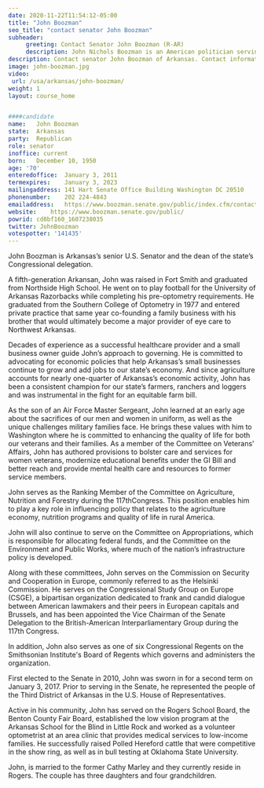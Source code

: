 ```yaml
---
date: 2020-11-22T11:54:12-05:00
title: "John Boozman"
seo_title: "contact senator John Boozman"
subheader:
     greeting: Contact Senator John Boozman (R-AR)
     description: John Nichols Boozman is an American politician serving as the senior United States senator from Arkansas, a seat that he was first elected to in 2010. A member of the Republican Party, he previously was the U.S. Representative for Arkansas's 3rd congressional district from 2001 to 2011.
description: Contact senator John Boozman of Arkansas. Contact information for John Boozman includes email address, phone number, and mailing address.
image: john-boozman.jpg
video: 
 url: /usa/arkansas/john-boozman/
weight: 1
layout: course_home


####candidate
name:	John Boozman
state:	Arkansas
party:	Republican
role: senator
inoffice: current
born:	December 10, 1950
age: '70'
enteredoffice:	January 3, 2011
termexpires:	January 3, 2023
mailingaddress:	141 Hart Senate Office Building Washington DC 20510
phonenumber:	202 224-4843
emailaddress:	https://www.boozman.senate.gov/public/index.cfm/contact
website:	https://www.boozman.senate.gov/public/
powrid: cd8bf160_1607238035
twitter: JohnBoozman
votespotter: '141435'
---
```

John Boozman is Arkansas’s senior U.S. Senator and the dean of the state’s Congressional delegation.  

A fifth-generation Arkansan, John was raised in Fort Smith and graduated from Northside High School. He went on to play football for the University of Arkansas Razorbacks while completing his pre-optometry requirements. He graduated from the Southern College of Optometry in 1977 and entered private practice that same year co-founding a family business with his brother that would ultimately become a major provider of eye care to Northwest Arkansas.

Decades of experience as a successful healthcare provider and a small business owner guide John’s approach to governing. He is committed to advocating for economic policies that help Arkansas’s small businesses continue to grow and add jobs to our state’s economy. And since agriculture accounts for nearly one-quarter of Arkansas’s economic activity, John has been a consistent champion for our state’s farmers, ranchers and loggers and was instrumental in the fight for an equitable farm bill. 

As the son of an Air Force Master Sergeant, John learned at an early age about the sacrifices of our men and women in uniform, as well as the unique challenges military families face. He brings these values with him to Washington where he is committed to enhancing the quality of life for both our veterans and their families. As a member of the Committee on Veterans’ Affairs, John has authored provisions to bolster care and services for women veterans, modernize educational benefits under the GI Bill and better reach and provide mental health care and resources to former service members.

John serves as the Ranking Member of the Committee on Agriculture, Nutrition and Forestry during the 117thCongress. This position enables him to play a key role in influencing policy that relates to the agriculture economy, nutrition programs and quality of life in rural America. 

John will also continue to serve on the Committee on Appropriations, which is responsible for allocating federal funds, and the Committee on the Environment and Public Works, where much of the nation’s infrastructure policy is developed.   

Along with these committees, John serves on the Commission on Security and Cooperation in Europe, commonly referred to as the Helsinki Commission. He serves on the Congressional Study Group on Europe (CSGE), a bipartisan organization dedicated to frank and candid dialogue between American lawmakers and their peers in European capitals and Brussels, and has been appointed the Vice Chairman of the Senate Delegation to the British-American Interparliamentary Group during the 117th Congress. 

In addition, John also serves as one of six Congressional Regents on the Smithsonian Institute's Board of Regents which governs and administers the organization.

First elected to the Senate in 2010, John was sworn in for a second term on January 3, 2017. Prior to serving in the Senate, he represented the people of the Third District of Arkansas in the U.S. House of Representatives. 

Active in his community, John has served on the Rogers School Board, the Benton County Fair Board, established the low vision program at the Arkansas School for the Blind in Little Rock and worked as a volunteer optometrist at an area clinic that provides medical services to low-income families. He successfully raised Polled Hereford cattle that were competitive in the show ring, as well as in bull testing at Oklahoma State University.

John, is married to the former Cathy Marley and they currently reside in Rogers. The couple has three daughters and four grandchildren.